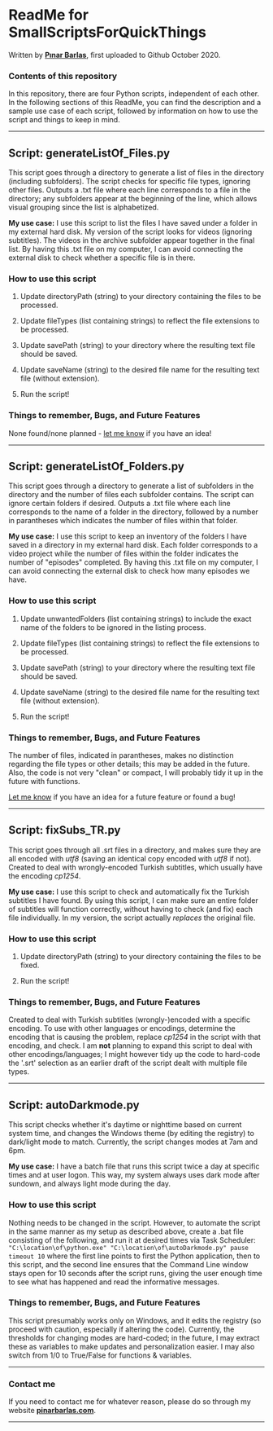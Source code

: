 # ReadMe for SmallScriptsForQuickThings

Written by **[Pınar Barlas](https://www.pinarbarlas.com/ "pinarbarlas.com")**, first uploaded to Github October 2020.

### Contents of this repository

In this repository, there are four Python scripts, independent of each other. In the following sections of this ReadMe, you can find the description and a sample use case of each script, followed by information on how to use the script and things to keep in mind.

---

## Script: generateListOf_Files.py

This script goes through a directory to generate a list of files in the directory (including subfolders). The script checks for specific file types, ignoring other files. Outputs a .txt file where each line corresponds to a file in the directory; any subfolders appear at the beginning of the line, which allows visual grouping since the list is alphabetized.

**My use case:** I use this script to list the files I have saved under a folder in my external hard disk. My version of the script looks for videos (ignoring subtitles). The videos in the archive subfolder appear together in the final list. By having this .txt file on my computer, I can avoid connecting the external disk to check whether a specific file is in there.

### How to use this script

1. Update directoryPath (string) to your directory containing the files to be processed.

2. Update fileTypes (list containing strings) to reflect the file extensions to be processed.

3. Update savePath (string) to your directory where the resulting text file should be saved.

4. Update saveName (string) to the desired file name for the resulting text file (without extension).

5. Run the script!

### Things to remember, Bugs, and Future Features

None found/none planned - [let me know](#contact-me) if you have an idea!

---

## Script: generateListOf_Folders.py

This script goes through a directory to generate a list of subfolders in the directory and the number of files each subfolder contains. The script can ignore certain folders if desired. Outputs a .txt file where each line corresponds to the name of a folder in the directory, followed by a number in parantheses which indicates the number of files within that folder.

**My use case:** I use this script to keep an inventory of the folders I have saved in a directory in my external hard disk. Each folder corresponds to a video project while the number of files within the folder indicates the number of "episodes" completed. By having this .txt file on my computer, I can avoid connecting the external disk to check how many episodes we have.

### How to use this script

1. Update unwantedFolders (list containing strings) to include the exact name of the folders to be ignored in the listing process.

2. Update fileTypes (list containing strings) to reflect the file extensions to be processed.

3. Update savePath (string) to your directory where the resulting text file should be saved.

4. Update saveName (string) to the desired file name for the resulting text file (without extension).

5. Run the script!

### Things to remember, Bugs, and Future Features

The number of files, indicated in parantheses, makes no distinction regarding the file types or other details; this may be added in the future.  Also, the code is not very "clean" or compact, I will probably tidy it up in the future with functions.

[Let me know](#contact-me) if you have an idea for a future feature or found a bug!

---

## Script: fixSubs_TR.py

This script goes through all .srt files in a directory, and makes sure they are all encoded
with *utf8* (saving an identical copy encoded with *utf8* if not). Created to deal with wrongly-encoded Turkish subtitles, which usually have the encoding *cp1254*.

**My use case:** I use this script to check and automatically fix the Turkish subtitles I have found. By using this script, I can make sure an entire folder of subtitles will function correctly, without having to check (and fix) each file individually. In my version, the script actually *replaces* the original file.

### How to use this script

1. Update directoryPath (string) to your directory containing the files to be fixed.

2. Run the script!

### Things to remember, Bugs, and Future Features

Created to deal with Turkish subtitles (wrongly-)encoded with a specific encoding. To use with other languages or encodings, determine the encoding that is causing the problem, replace *cp1254* in the script with that encoding, and check. I am **not** planning to expand this script to deal with other encodings/languages; I might however tidy up the code to hard-code the '.srt' selection as an earlier draft of the script dealt with multiple file types.

---

## Script: autoDarkmode.py

This script checks whether it's daytime or nighttime based on current system time, and changes the Windows theme (by editing the registry) to dark/light mode to match. Currently, the script changes modes at 7am and 6pm.

**My use case:** I have a batch file that runs this script twice a day at specific times and at user logon. This way, my system always uses dark mode after sundown, and always light mode during the day.

### How to use this script

Nothing needs to be changed in the script. However, to automate the script in the same manner as my setup as described above, create a .bat file consisting of the following, and run it at desired times via Task Scheduler:
`"C:\location\of\python.exe" "C:\location\of\autoDarkmode.py" pause 
timeout 10`
where the first line points to first the Python application, then to this script, and the second line ensures that the Command Line window stays open for 10 seconds after the script runs, giving the user enough time to see what has happened and read the informative messages.

### Things to remember, Bugs, and Future Features

This script presumably works only on Windows, and it edits the registry (so proceed with caution, especially if altering the code). Currently, the thresholds for changing modes are hard-coded; in the future, I may extract these as variables to make updates and personalization easier. I may also switch from 1/0 to True/False for functions & variables.

---

### Contact me

If you need to contact me for whatever reason, please do so through my website **[pinarbarlas.com](https://www.pinarbarlas.com/)**.

---